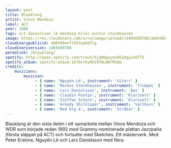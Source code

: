 ```yaml
---
layout: post
title: Blauklang
artist: Vince Mendoza
label: ACT
year: 2008
tags: act danielsson lê mendoza miles puntin stockhausen
image: https://res.cloudinary.com/urre/image/upload/v1465689780/ab0t60onfl05twybd7lg.jpg
cloudinarypublicid: ab0t60onfl05twybd7lg
cloudinaryversion: 1465689780
permalink: /blauklang/
spotify: http://open.spotify.com/track/5jqNQgoyms6E1Oqy2v6fTV
spotify_album: spotify:album:1G7OcrhyRk59T0LW0YM3Qm
credits:
    musicians:
        musician:
             - { name: 'Nguyên Lê', instrument: 'Gitarr' }
             - { name: 'Markus Stockhausen', instrument: 'Trumpet' }
             - { name: 'Lars Danielsson', instrument: 'Bas' }
             - { name: 'Claudio Puntin', instrument: 'Klarinett' }
             - { name: 'Steffen Schorn', instrument: 'Klarinett' }
             - { name: 'Arkady Shilkloper', instrument: 'Valthorn' }
             - { name: 'Red Urg 4', instrument: 'Stråkar' }
---
```


Blauklang är den sista delen i ett samarbete mellan Vince Mendoza och WDR som började redan 1992 med Grammy-nominerade plattan Jazzpaña (första släppet på ACT) och fortsatte med Sketches. Ett mästerverk. Med Peter Erskine, Nguyên Lê och Lars Danielsson med flera.